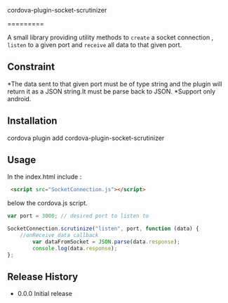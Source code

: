 cordova-plugin-socket-scrutinizer

=========

A small library providing utility methods to `create` a socket connection , `listen` to a given port and `receive` all data to that given port.

## Constraint
*The data sent to that given port must be of type string and the plugin will return it as a JSON string.It must be parse back to JSON.
*Support only android.

## Installation
  cordova plugin add cordova-plugin-socket-scrutinizer

## Usage
In the index.html include :
```html
 <script src="SocketConnection.js"></script>
```
below the cordova.js script.


```javascript
var port = 3000; // desired port to listen to

SocketConnection.scrutinize("listen", port, function (data) {
    //onReceive data callback
        var dataFromSocket = JSON.parse(data.response);
        console.log(data.response);
};

```

## Release History

* 0.0.0 Initial release

